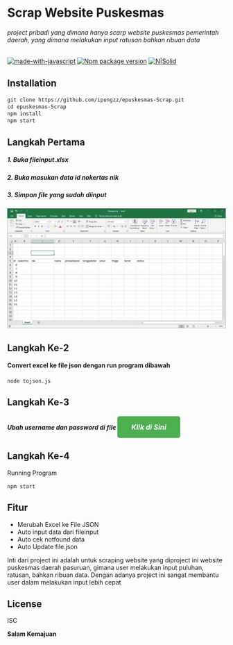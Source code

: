 # Scrap Website Puskesmas
###### project pribadi yang dimana hanya scarp website puskesmas pemerintah daerah, yang dimana melakukan input ratusan bahkan ribuan data
[![made-with-javascript](https://img.shields.io/badge/Made%20with-JavaScript-1f425f.svg)](https://www.javascript.com)
[![Npm package version](https://badgen.net/npm/v/express)](https://npmjs.com/package/express)
[![N|Solid](https://cldup.com/dTxpPi9lDf.thumb.png)](https://nodesource.com/products/nsolid)


## Installation
```
git clone https://github.com/ipungzz/epuskesmas-Scrap.git
cd epuskesmas-Scrap
npm install
npm start
```
## Langkah Pertama 
##### 1. Buka fileinput.xlsx 
##### 2. Buka masukan data id nokertas nik
##### 3. Simpan file yang sudah diinput

<img src="https://github.com/ipungzz/epuskesmas-Scrap/blob/main/imgtutor/table.png?raw=true" alt="Table" width="600"/>

## Langkah Ke-2
#### Convert excel ke file json dengan run program dibawah
```
node tojson.js
```

## Langkah Ke-3
##### Ubah username dan password di file <a href="https://github.com/ipungzz/epuskesmas-Scrap/blob/main/lib/userlogin.json" style="background-color:#4CAF50; border:none; color:white; padding: 15px 32px; text-align:center; text-decoration:none; display:inline-block; font-size:16px; border-radius:5px;">Klik di Sini</a>
## Langkah Ke-4
Running Program
```
npm start
```
## Fitur
- Merubah Excel ke File JSON
- Auto input data dari fileinput
- Auto cek notfound data
- Auto Update file.json

Inti dari project ini adalah untuk scraping website yang diproject ini website puskesmas daerah pasuruan, gimana user melakukan input puluhan, ratusan, bahkan ribuan data. Dengan adanya project ini sangat membantu user dalam melakukan input lebih cepat

## License

ISC

**Salam Kemajuan**
